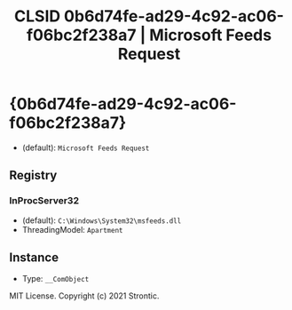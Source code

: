 ﻿---
title: "CLSID 0b6d74fe-ad29-4c92-ac06-f06bc2f238a7 | Microsoft Feeds Request"
excerpt: What is COM-Object CLSID 0b6d74fe-ad29-4c92-ac06-f06bc2f238a7?
---

# {0b6d74fe-ad29-4c92-ac06-f06bc2f238a7}

* (default): `Microsoft Feeds Request`

## Registry


### InProcServer32

* (default): `C:\Windows\System32\msfeeds.dll`
* ThreadingModel: `Apartment`

## Instance

* Type: `__ComObject`

MIT License. Copyright (c) 2021 Strontic.


